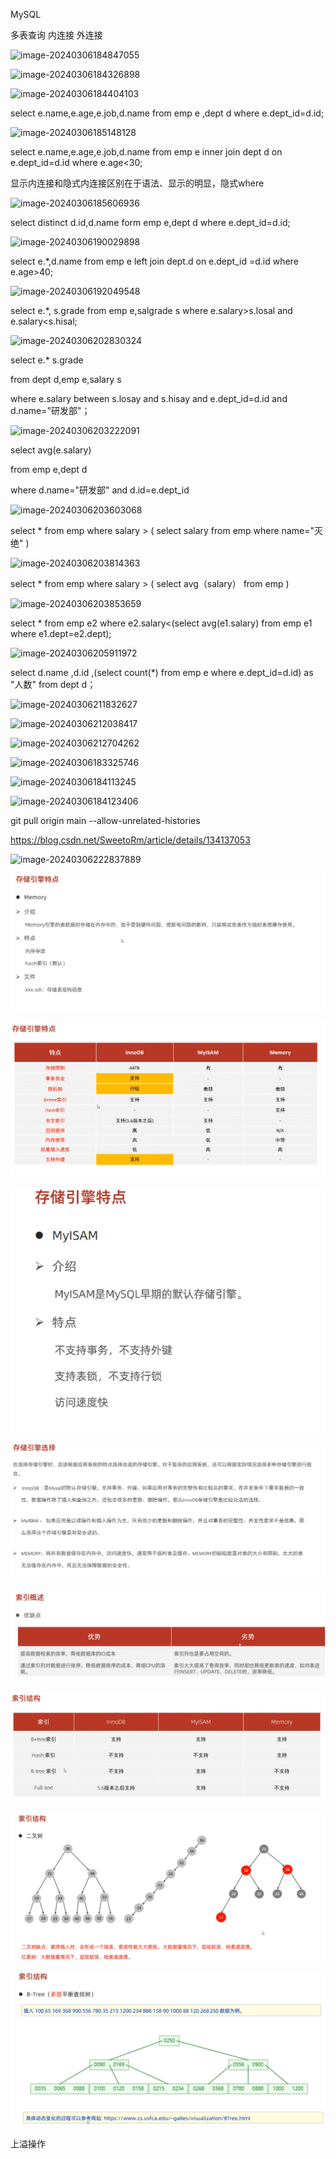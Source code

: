 MySQL

多表查询 内连接 外连接 

![image-20240306184847055](C:\Users\小凡\AppData\Roaming\Typora\typora-user-images\image-20240306184847055.png)

![image-20240306184326898](C:\Users\小凡\AppData\Roaming\Typora\typora-user-images\image-20240306184326898.png)

![image-20240306184404103](C:\Users\小凡\AppData\Roaming\Typora\typora-user-images\image-20240306184404103.png)

select e.name,e.age,e.job,d.name from emp e ,dept d where e.dept_id=d.id;

![image-20240306185148128](C:\Users\小凡\AppData\Roaming\Typora\typora-user-images\image-20240306185148128.png)

select e.name,e.age,e.job,d.name from emp e inner join dept d on e.dept_id=d.id where e.age<30;

显示内连接和隐式内连接区别在于语法、显示的明显，隐式where



![image-20240306185606936](C:\Users\小凡\AppData\Roaming\Typora\typora-user-images\image-20240306185606936.png)

select distinct d.id,d.name form emp e,dept d where e.dept_id=d.id;

![image-20240306190029898](C:\Users\小凡\AppData\Roaming\Typora\typora-user-images\image-20240306190029898.png)

 select e.*,d.name from emp e left join dept.d on e.dept_id =d.id where e.age>40;



![image-20240306192049548](C:\Users\小凡\AppData\Roaming\Typora\typora-user-images\image-20240306192049548.png)

select e.*, s.grade from emp e,salgrade s where e.salary>s.losal and e.salary<s.hisal;



![image-20240306202830324](C:\Users\小凡\AppData\Roaming\Typora\typora-user-images\image-20240306202830324.png)

select e.* s.grade

from dept d,emp e,salary s

where e.salary between s.losay and s.hisay and e.dept_id=d.id and d.name="研发部"；

![image-20240306203222091](C:\Users\小凡\AppData\Roaming\Typora\typora-user-images\image-20240306203222091.png)



select avg(e.salary)

from emp e,dept d

where d.name="研发部" and d.id=e.dept_id

![image-20240306203603068](C:\Users\小凡\AppData\Roaming\Typora\typora-user-images\image-20240306203603068.png)

select * from emp where salary > ( select salary from emp where name="灭绝" )

![image-20240306203814363](C:\Users\小凡\AppData\Roaming\Typora\typora-user-images\image-20240306203814363.png)

select * from emp where salary > ( select avg（salary） from emp )

![image-20240306203853659](C:\Users\小凡\AppData\Roaming\Typora\typora-user-images\image-20240306203853659.png)

select * from emp e2 where e2.salary<(select avg(e1.salary) from emp e1 where e1.dept=e2.dept);

![image-20240306205911972](C:\Users\小凡\AppData\Roaming\Typora\typora-user-images\image-20240306205911972.png)

select d.name ,d.id ,(select count(*) from emp e where e.dept_id=d.id) as "人数" from dept d；



![image-20240306211832627](C:\Users\小凡\AppData\Roaming\Typora\typora-user-images\image-20240306211832627.png)

![image-20240306212038417](C:\Users\小凡\AppData\Roaming\Typora\typora-user-images\image-20240306212038417.png)

![image-20240306212704262](C:\Users\小凡\AppData\Roaming\Typora\typora-user-images\image-20240306212704262.png)

![image-20240306183325746](C:\Users\小凡\AppData\Roaming\Typora\typora-user-images\image-20240306183325746.png)

![image-20240306184113245](C:\Users\小凡\AppData\Roaming\Typora\typora-user-images\image-20240306184113245.png)

![image-20240306184123406](C:\Users\小凡\AppData\Roaming\Typora\typora-user-images\image-20240306184123406.png)





git pull origin main --allow-unrelated-histories

https://blog.csdn.net/SweetoRm/article/details/134137053

![image-20240306222837889](C:\Users\小凡\AppData\Roaming\Typora\typora-user-images\image-20240306222837889.png)

![image-20240306224418701](assets/image-20240306224418701.png)

![image-20240306224619423](assets/image-20240306224619423.png)

![image-20240306224633127](assets/image-20240306224633127.png)

![image-20240306224833717](assets/image-20240306224833717.png)

![image-20240306231237629](assets/image-20240306231237629.png)

 

![image-20240306231642313](assets/image-20240306231642313.png)

![image-20240306232011829](assets/image-20240306232011829.png)

![image-20240306232304440](assets/image-20240306232304440.png)

上溢操作
